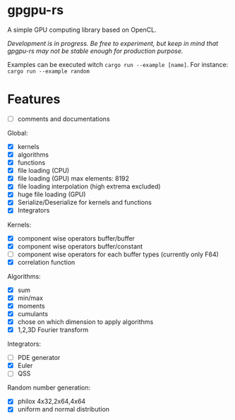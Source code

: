 # gpgpu-rs  
A simple GPU computing library based on OpenCL.  

_Development is in progress. Be free to experiment, but keep in mind that gpgpu-rs may not be stable enough for production purpose._

Examples can be executed witch `cargo run --example [name]`. For instance:  
`cargo run --example random`  

# Features  
- [ ] comments and documentations  

Global:  
- [x] kernels  
- [x] algorithms  
- [x] functions  
- [x] file loading (CPU)  
- [x] file loading (GPU) max elements: 8192  
- [x] file loading interpolation (high extrema excluded)  
- [x] huge file loading (GPU)  
- [x] Serialize/Deserialize for kernels and functions  
- [x] Integrators  

Kernels:  
- [x] component wise operators buffer/buffer  
- [x] component wise operators buffer/constant  
- [ ] component wise operators for each buffer types (currently only F64)  
- [x] correlation function  

Algorithms:  
- [x] sum  
- [x] min/max  
- [x] moments  
- [x] cumulants  
- [x] chose on which dimension to apply algorithms  
- [x] 1,2,3D Fourier transform  

Integrators:  
- [ ] PDE generator
- [x] Euler  
- [ ] QSS  

Random number generation:  
- [x] philox 4x32,2x64,4x64  
- [x] uniform and normal distribution  
